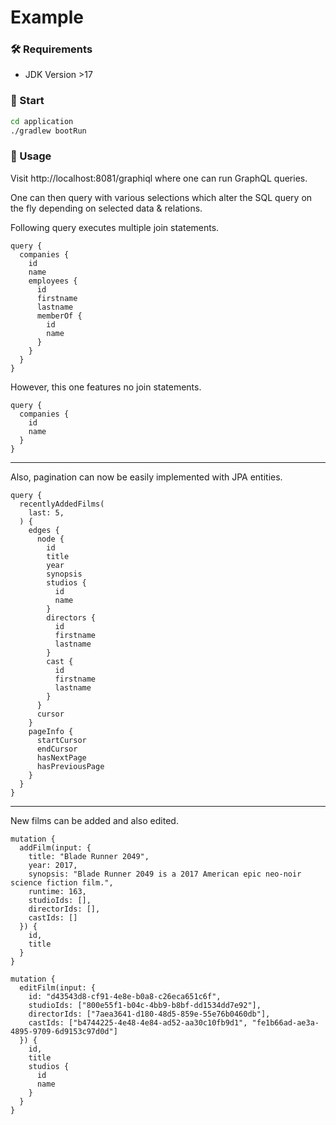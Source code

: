 # Example

### 🛠️ Requirements

* JDK Version >17

### 🚀 Start

```bash
cd application
./gradlew bootRun
```

### 📓 Usage

Visit http://localhost:8081/graphiql where one can run GraphQL queries.

One can then query with various selections which alter the SQL query on the fly depending on selected data & relations.

Following query executes multiple join statements.

```
query {
  companies {
    id
    name
    employees {
      id
      firstname
      lastname
      memberOf {
        id
        name
      }
    }
  }
}
```

However, this one features no join statements.

```
query {
  companies {
    id
    name 
  }
}
```

---

Also, pagination can now be easily implemented with JPA entities.

```
query {
  recentlyAddedFilms(
    last: 5,
  ) {
    edges {
      node {
        id
        title
        year
        synopsis
        studios {
          id
          name
        }
        directors {
          id
          firstname
          lastname
        }
        cast {
          id
          firstname
          lastname
        }
      }
      cursor
    }
    pageInfo {
      startCursor
      endCursor
      hasNextPage
      hasPreviousPage
    }
  }
}
```

---

New films can be added and also edited.

```
mutation {
  addFilm(input: {
    title: "Blade Runner 2049",
    year: 2017,
    synopsis: "Blade Runner 2049 is a 2017 American epic neo-noir science fiction film.",
    runtime: 163,
    studioIds: [],
    directorIds: [],
    castIds: []
  }) {
    id,
    title
  }
}
```

```
mutation {
  editFilm(input: {
    id: "d43543d8-cf91-4e8e-b0a8-c26eca651c6f",
    studioIds: ["800e55f1-b04c-4bb9-b8bf-dd1534dd7e92"],
    directorIds: ["7aea3641-d180-48d5-859e-55e76b0460db"],
    castIds: ["b4744225-4e48-4e84-ad52-aa30c10fb9d1", "fe1b66ad-ae3a-4895-9709-6d9153c97d0d"]
  }) {
    id,
    title
    studios {
      id
      name
    }
  }
}
```
